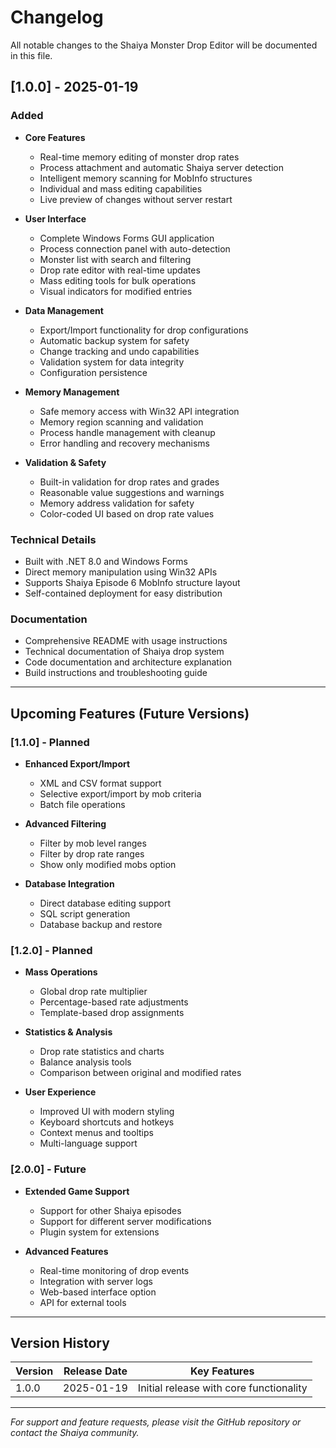 # Changelog

All notable changes to the Shaiya Monster Drop Editor will be documented in this file.

## [1.0.0] - 2025-01-19

### Added
- **Core Features**
  - Real-time memory editing of monster drop rates
  - Process attachment and automatic Shaiya server detection
  - Intelligent memory scanning for MobInfo structures
  - Individual and mass editing capabilities
  - Live preview of changes without server restart

- **User Interface**
  - Complete Windows Forms GUI application
  - Process connection panel with auto-detection
  - Monster list with search and filtering
  - Drop rate editor with real-time updates
  - Mass editing tools for bulk operations
  - Visual indicators for modified entries

- **Data Management**
  - Export/Import functionality for drop configurations
  - Automatic backup system for safety
  - Change tracking and undo capabilities
  - Validation system for data integrity
  - Configuration persistence

- **Memory Management**
  - Safe memory access with Win32 API integration
  - Memory region scanning and validation
  - Process handle management with cleanup
  - Error handling and recovery mechanisms

- **Validation & Safety**
  - Built-in validation for drop rates and grades
  - Reasonable value suggestions and warnings
  - Memory address validation for safety
  - Color-coded UI based on drop rate values

### Technical Details
- Built with .NET 8.0 and Windows Forms
- Direct memory manipulation using Win32 APIs
- Supports Shaiya Episode 6 MobInfo structure layout
- Self-contained deployment for easy distribution

### Documentation
- Comprehensive README with usage instructions
- Technical documentation of Shaiya drop system
- Code documentation and architecture explanation
- Build instructions and troubleshooting guide

---

## Upcoming Features (Future Versions)

### [1.1.0] - Planned
- **Enhanced Export/Import**
  - XML and CSV format support
  - Selective export/import by mob criteria
  - Batch file operations

- **Advanced Filtering**
  - Filter by mob level ranges
  - Filter by drop rate ranges
  - Show only modified mobs option

- **Database Integration**
  - Direct database editing support
  - SQL script generation
  - Database backup and restore

### [1.2.0] - Planned
- **Mass Operations**
  - Global drop rate multiplier
  - Percentage-based rate adjustments
  - Template-based drop assignments

- **Statistics & Analysis**
  - Drop rate statistics and charts
  - Balance analysis tools
  - Comparison between original and modified rates

- **User Experience**
  - Improved UI with modern styling
  - Keyboard shortcuts and hotkeys
  - Context menus and tooltips
  - Multi-language support

### [2.0.0] - Future
- **Extended Game Support**
  - Support for other Shaiya episodes
  - Support for different server modifications
  - Plugin system for extensions

- **Advanced Features**
  - Real-time monitoring of drop events
  - Integration with server logs
  - Web-based interface option
  - API for external tools

---

## Version History

| Version | Release Date | Key Features |
|---------|-------------|--------------|
| 1.0.0   | 2025-01-19  | Initial release with core functionality |

---

*For support and feature requests, please visit the GitHub repository or contact the Shaiya community.*